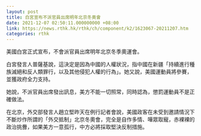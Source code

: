 ```yaml
---
layout: post
title: 白宮宣布不派官員出席明年北京冬奧會
date: 2021-12-07 02:50:11.000000000 +08:00
link: https://news.rthk.hk/rthk/ch/component/k2/1623067-20211207.htm
categories: rthk
---
```


美國白宮正式宣布，不會派官員出席明年北京冬季奧運會。

白宮發言人普薩基說，這決定是因為中國的人權狀況，指中國在新疆「持續進行種族滅絕和反人類罪行，以及其他侵犯人權的行為」。她又說，美國運動員將參賽，並獲政府全力支持。

她說，不派官員出席發出訊息，美方不能一切照常，同時認為，懲罰運動員不是正確做法。

在北京，外交部發言人趙立堅昨天在例行記者會說，美國政客在未受到邀請情況下不斷炒作所謂的「外交抵制」北京冬奧會，完全是自作多情、嘩眾取寵，赤裸裸的政治挑釁，如果美方一意孤行，中方必將採取堅決反制措施。
